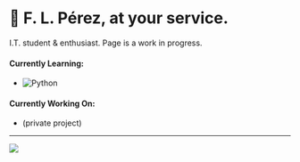 # 💫 F. L. Pérez, at your service.

I.T. student & enthusiast. Page is a work in progress.

#### Currently Learning: 
- ![Python](https://img.shields.io/badge/python-3670A0?style=flat-square&logo=python&logoColor=ffdd54)

#### Currently Working On: 
- (private project)
<!-- 
### 📊 GitHub Stats:
![](https://github-readme-stats.vercel.app/api?username=F-L-Perez&theme=catppuccin_mocha&hide_border=false&include_all_commits=false&count_private=false)<br/>
![](https://nirzak-streak-stats.vercel.app/?user=F-L-Perez&theme=catppuccin_mocha&hide_border=false)<br/>
-->
---
[![](https://visitcount.itsvg.in/api?id=F-L-Perez&icon=0&color=5)](https://visitcount.itsvg.in)

<!-- Proudly created with GPRM ( https://gprm.itsvg.in ) -->
